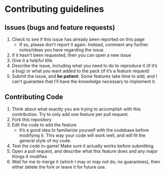 # Contributing guidelines

## Issues (bugs and feature requests)
1.  Check to see if this issue has already been reported on this page
    *   If so, please don’t report it again. Instead, comment any further notes/ideas you have regarding the issue.
2.  If it hasn’t been requested, then you can open a new issue
4.  Give it a helpful title
5.  Describe the issue, including what you need to do to reproduce it (if it’s a bug) or what you want added to the pack (if it’s a feature request)
6.  Submit the issue, and **be patient**. Some features take time to add, and I can’t guarantee that I’ll have the knowledge necessary to implement it.

## Contributing Code
1.  Think about what exactly you are trying to accomplish with this contribution. Try to only add one feature per pull request. 
2.  Fork this repository
3.  Edit the code to add the feature
    *   It’s a good idea to familiarize yourself with the codebase before modifying it. This way your code will work well, and will fit the general style of my code.
4.  Test the code in-game! Make sure it actually works before submitting.
5.  Open a pull request, and describe what this feature does and any major things it modifies
6.  Wait for me to merge it (which I may or may not do, no guarantees), then either delete the fork or leave it for future use.
